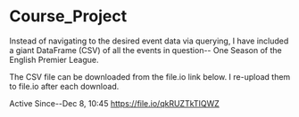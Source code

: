 # Course_Project

Instead of navigating to the desired event data via querying, I have included a giant DataFrame (CSV) of all the events in question-- One Season of the English Premier League.

The CSV file can be downloaded from the file.io link below. I re-upload them to file.io after each download.

Active Since--Dec 8, 10:45 
https://file.io/qkRUZTkTIQWZ
